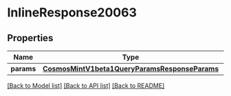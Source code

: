 # InlineResponse20063

## Properties
Name | Type | Description | Notes
------------ | ------------- | ------------- | -------------
**params** | [**CosmosMintV1beta1QueryParamsResponseParams**](CosmosMintV1beta1QueryParamsResponseParams.md) |  | [optional] 

[[Back to Model list]](../README.md#documentation-for-models) [[Back to API list]](../README.md#documentation-for-api-endpoints) [[Back to README]](../README.md)

